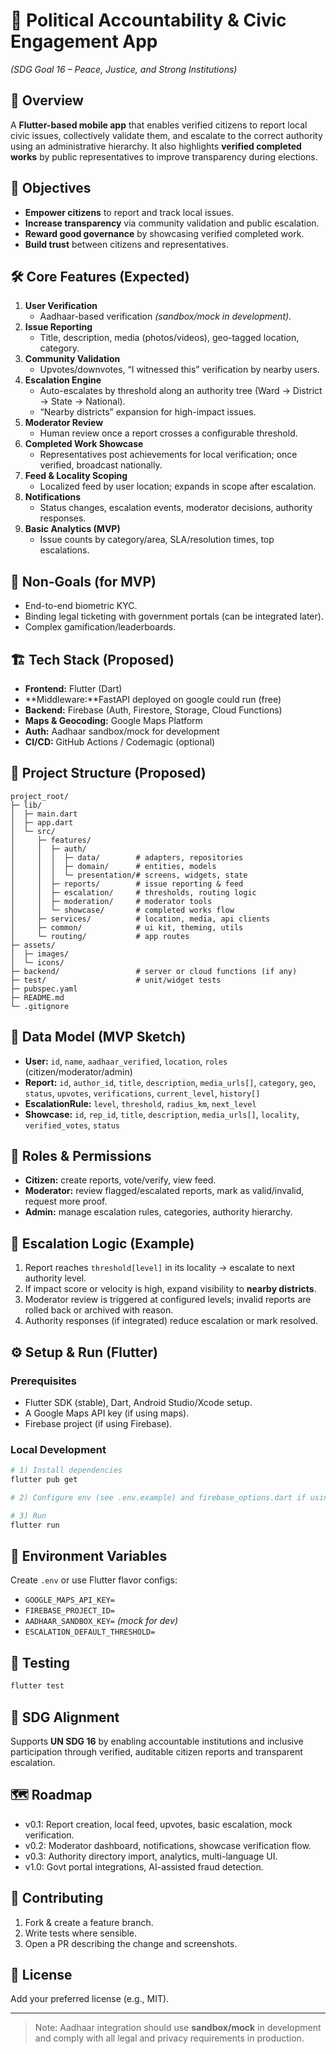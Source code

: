 # 📢 Political Accountability & Civic Engagement App

_(SDG Goal 16 – Peace, Justice, and Strong Institutions)_

## 📖 Overview

A **Flutter-based mobile app** that enables verified citizens to report local civic issues, collectively validate them, and escalate to the correct authority using an administrative hierarchy. It also highlights **verified completed works** by public representatives to improve transparency during elections.

## 🎯 Objectives

- **Empower citizens** to report and track local issues.
- **Increase transparency** via community validation and public escalation.
- **Reward good governance** by showcasing verified completed work.
- **Build trust** between citizens and representatives.

## 🛠️ Core Features (Expected)

1. **User Verification**
   - Aadhaar-based verification _(sandbox/mock in development)_.
2. **Issue Reporting**
   - Title, description, media (photos/videos), geo-tagged location, category.
3. **Community Validation**
   - Upvotes/downvotes, “I witnessed this” verification by nearby users.
4. **Escalation Engine**
   - Auto-escalates by threshold along an authority tree (Ward → District → State → National).
   - “Nearby districts” expansion for high-impact issues.
5. **Moderator Review**
   - Human review once a report crosses a configurable threshold.
6. **Completed Work Showcase**
   - Representatives post achievements for local verification; once verified, broadcast nationally.
7. **Feed & Locality Scoping**
   - Localized feed by user location; expands in scope after escalation.
8. **Notifications**
   - Status changes, escalation events, moderator decisions, authority responses.
9. **Basic Analytics (MVP)**
   - Issue counts by category/area, SLA/resolution times, top escalations.

## 🧭 Non-Goals (for MVP)

- End-to-end biometric KYC.
- Binding legal ticketing with government portals (can be integrated later).
- Complex gamification/leaderboards.

## 🏗️ Tech Stack (Proposed)

- **Frontend:** Flutter (Dart)
- **Middleware:**FastAPI deployed on google could run (free)
- **Backend:** Firebase (Auth, Firestore, Storage, Cloud Functions)
- **Maps & Geocoding:** Google Maps Platform
- **Auth:** Aadhaar sandbox/mock for development
- **CI/CD:** GitHub Actions / Codemagic (optional)

## 📂 Project Structure (Proposed)

```text
project_root/
├─ lib/
│  ├─ main.dart
│  ├─ app.dart
│  └─ src/
│     ├─ features/
│     │  ├─ auth/
│     │  │  ├─ data/        # adapters, repositories
│     │  │  ├─ domain/      # entities, models
│     │  │  └─ presentation/# screens, widgets, state
│     │  ├─ reports/        # issue reporting & feed
│     │  ├─ escalation/     # thresholds, routing logic
│     │  ├─ moderation/     # moderator tools
│     │  └─ showcase/       # completed works flow
│     ├─ services/          # location, media, api clients
│     ├─ common/            # ui kit, theming, utils
│     └─ routing/           # app routes
├─ assets/
│  ├─ images/
│  └─ icons/
├─ backend/                 # server or cloud functions (if any)
├─ test/                    # unit/widget tests
├─ pubspec.yaml
├─ README.md
└─ .gitignore
```

## 🧩 Data Model (MVP Sketch)

- **User:** `id`, `name`, `aadhaar_verified`, `location`, `roles` (citizen/moderator/admin)
- **Report:** `id`, `author_id`, `title`, `description`, `media_urls[]`, `category`, `geo`, `status`, `upvotes`, `verifications`, `current_level`, `history[]`
- **EscalationRule:** `level`, `threshold`, `radius_km`, `next_level`
- **Showcase:** `id`, `rep_id`, `title`, `description`, `media_urls[]`, `locality`, `verified_votes`, `status`

## 🧱 Roles & Permissions

- **Citizen:** create reports, vote/verify, view feed.
- **Moderator:** review flagged/escalated reports, mark as valid/invalid, request more proof.
- **Admin:** manage escalation rules, categories, authority hierarchy.

## 🔁 Escalation Logic (Example)

1. Report reaches `threshold[level]` in its locality → escalate to next authority level.
2. If impact score or velocity is high, expand visibility to **nearby districts**.
3. Moderator review is triggered at configured levels; invalid reports are rolled back or archived with reason.
4. Authority responses (if integrated) reduce escalation or mark resolved.

## ⚙️ Setup & Run (Flutter)

### Prerequisites

- Flutter SDK (stable), Dart, Android Studio/Xcode setup.
- A Google Maps API key (if using maps).
- Firebase project (if using Firebase).

### Local Development

```bash
# 1) Install dependencies
flutter pub get

# 2) Configure env (see .env.example) and firebase_options.dart if using FlutterFire

# 3) Run
flutter run
```

## 🔐 Environment Variables

Create `.env` or use Flutter flavor configs:

- `GOOGLE_MAPS_API_KEY=`
- `FIREBASE_PROJECT_ID=`
- `AADHAAR_SANDBOX_KEY=` _(mock for dev)_
- `ESCALATION_DEFAULT_THRESHOLD=`

## 🧪 Testing

```bash
flutter test
```

## 🧭 SDG Alignment

Supports **UN SDG 16** by enabling accountable institutions and inclusive participation through verified, auditable citizen reports and transparent escalation.

## 🗺️ Roadmap

- v0.1: Report creation, local feed, upvotes, basic escalation, mock verification.
- v0.2: Moderator dashboard, notifications, showcase verification flow.
- v0.3: Authority directory import, analytics, multi-language UI.
- v1.0: Govt portal integrations, AI-assisted fraud detection.

## 🤝 Contributing

1. Fork & create a feature branch.
2. Write tests where sensible.
3. Open a PR describing the change and screenshots.

## 📝 License

Add your preferred license (e.g., MIT).

---

> Note: Aadhaar integration should use **sandbox/mock** in development and comply with all legal and privacy requirements in production.
